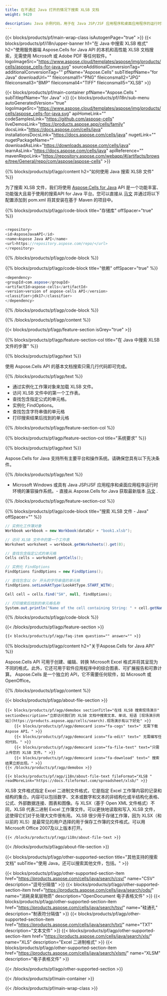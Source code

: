```yaml
---
title: 在不通过 Java 打开的情况下搜索 XLSB 文档 
weight: 9420

description: Java 示例代码，用于在 Java JSP/JSF 应用程序和桌面应用程序的运行时环境中的 XLSB 文件中搜索具有模式的单词。
---
```

{{< blocks/products/pf/main-wrap-class isAutogenPage="true" >}}
{{< blocks/products/pf/i18n/upper-banner h1="在 Java 中搜索 XLSB 格式" h2="使用服务器端 Aspose.Cells for Java API 的本机和高性能 XLSB 文档搜索，无需使用 Microsoft 或 Adobe PDF 等任何软件。" logoImageSrc="https://www.aspose.cloud/templates/aspose/img/products/cells/aspose_cells-for-java.svg" sourceAdditionalConversionTag="" additionalConversionTag="" pfName="Aspose.Cells" subTitlepfName="for Java" downloadUrl="" fileiconsmall1="PNG" fileiconsmall2="JPG" fileiconsmall3="BMP" fileiconsmall4="TIFF" fileiconsmall5="XLSB" >}}

{{< blocks/products/pf/main-container pfName="Aspose.Cells " subTitlepfName="for Java" >}}
{{< blocks/products/pf/i18n/sub-menu autoGeneratedVersion="true" logoImageSrc="https://www.aspose.cloud/templates/aspose/img/products/cells/aspose_cells-for-java.svg" apiHomeLink="" codeSamplesLink="https://github.com/aspose-cells" liveDemosLink="https://products.aspose.app/cells/family" docsLink="https://docs.aspose.com/cells/java" installationsDocsLink="https://docs.aspose.com/cells/java" nugetLink="" nugetPackageName="" downloadAsLink="https://downloads.aspose.com/cells/java" learnAsLink="https://docs.aspose.com/cells/java" apiReference="" mavenRepoLink="https://repository.aspose.com/webapp/#/artifacts/browse/tree/General/repo/com/aspose/aspose-cells" >}}

{{% blocks/products/pf/agp/content h2="如何使用 Java 搜索 XLSB 文件" %}}

 为了搜索 XLSB 文件，我们将使用
 [Aspose.Cells for Java](https://products.aspose.com/cells/java) 
 API 是一个功能丰富、功能强大且易于使用的搜索API for Java 平台。您可以直接从
 [马文](https://repository.aspose.com/webapp/#/artifacts/browse/tree/General/repo/com/aspose/aspose-cells) 
 并通过将以下配置添加到 pom.xml 将其安装在基于 Maven 的项目中。

{{% blocks/products/pf/agp/code-block title="存储库" offSpacer="true" %}}

```cs

<repository>
<id>AsposeJavaAPI</id>
<name>Aspose Java API</name>
<url>https://repository.aspose.com/repo/</url>
</repository>


```

{{% /blocks/products/pf/agp/code-block %}}

{{% blocks/products/pf/agp/code-block title="依赖" offSpacer="true" %}}

```cs
<dependency>
<groupId>com.aspose</groupId>
<artifactId>aspose-cells</artifactId>
<version>version of aspose-cells API</version>
<classifier>jdk17</classifier>
</dependency>


```

{{% /blocks/products/pf/agp/code-block %}}

{{% /blocks/products/pf/agp/content %}}

{{< blocks/products/pf/agp/feature-section isGrey="true" >}}

{{% blocks/products/pf/agp/feature-section-col title="在 Java 中搜索 XLSB 文件的步骤" %}}

{{% blocks/products/pf/agp/text %}}

 使用 Aspose.Cells API 的基本文档搜索只需几行代码即可完成。

{{% /blocks/products/pf/agp/text %}}

+ 通过实例化工作簿对象来加载 XLSB 文件。
+ 访问 XLSB 文件中的第一个工作表。
+ 查找包含指定公式的单元格。
+ 实例化 FindOptions。
+ 查找包含字符串值的单元格
+ 打印搜索结果后找到的单元格

{{% /blocks/products/pf/agp/feature-section-col %}}

{{% blocks/products/pf/agp/feature-section-col title="系统要求" %}}

{{% blocks/products/pf/agp/text %}}

 Aspose.Cells for Java 支持所有主要平台和操作系统。请确保您具有以下先决条件。

{{% /blocks/products/pf/agp/text %}}

- Microsoft Windows 或具有 Java JSP/JSF 应用程序和桌面应用程序运行时环境的兼容操作系统。- 直接从 Aspose.Cells for Java 获取最新版本 [马文](https://repository.aspose.com/webapp/#/artifacts/browse/tree/General/repo/com/aspose/aspose-cells)  .

{{% /blocks/products/pf/agp/feature-section-col %}}

{{% blocks/products/pf/agp/code-block title="搜索 XLSB 文件 - Java" offSpacer="" %}}

```cs
// 实例化工作簿对象
Workbook workbook = new Workbook(dataDir + "book1.xlsb");

// 访问 XLSB 文件中的第一个工作表
Worksheet worksheet = workbook.getWorksheets().get(0);

// 查找包含指定公式的单元格
Cells cells = worksheet.getCells();

// 实例化 FindOptions
FindOptions findOptions = new FindOptions();

// 查找包含以 Or 开头的字符串值的单元格
findOptions.setLookAtType(LookAtType.START_WITH);

Cell cell = cells.find("SH", null, findOptions);

// 打印搜索后找到的单元格名称 
System.out.println("Name of the cell containing String: " + cell.getName());  


```

{{% /blocks/products/pf/agp/code-block %}}

{{< /blocks/products/pf/agp/feature-section >}}

    {{< blocks/products/pf/agp/faq-item question="" answer="" >}}
 

<!-- aboutfile Starts -->

{{% blocks/products/pf/agp/content h2="关于Aspose.Cells for Java API" %}}

 Aspose.Cells API 可用于创建、编辑、转换 Microsoft Excel 格式并将其呈现为不同的格式。此外，它还可用于软件应用程序中的综合图表、可扩展报告和可靠计算。 Aspose.Cells 是一个独立的 API，它不需要任何软件，如 Microsoft 或 OpenOffice。  



{{% /blocks/products/pf/agp/content %}}

{{< blocks/products/pf/agp/about-file-section >}}

    {{< blocks/products/pf/agp/demobox sectionTitle="在线 XLSB 搜索现场演示" sectionDescription="立即访问我们的 XLSB 文档中搜索文本、单词、短语 [现场演示网站](https://products.aspose.app/cells/search).现场演示有以下好处" >}}
        {{< blocks/products/pf/agp/democard icon="fa-cogs" text=" 无需下载 Aspose API。" >}}
        {{< blocks/products/pf/agp/democard icon="fa-edit" text=" 无需编写任何代码。" >}}
        {{< blocks/products/pf/agp/democard icon="fa-file-text" text="只需上传您的 XLSB 文件。" >}}
        {{< blocks/products/pf/agp/democard icon="fa-download" text=" 搜索结果立即出现。" >}}
    {{< /blocks/products/pf/agp/demobox >}}

    {{< blocks/products/pf/agp/i18n/about-file-text fileFormat="XLSB " readMoreLink="https://docs.fileformat.com/spreadsheet/xlsb/" >}}
XLSB 文件格式指定 Excel 二进制文件格式，它是指定 Excel 工作簿内容的记录和结构的集合。内容可以包括数字、文本或数字和文本的非结构化或半结构化表格、公式、外部数据连接、图表和图像。与 XLSX（基于 Open XML 文件格式）不同，XLSB 代表二进制 Excel 工作簿文件。可以更快地读取和写入 XLSB 文件，这使得它们对于处理大文件很有用。 XLSB 很少用于存储工作簿，因为 XLSX（和以前的 XLS）是最常见的用户选择的用于保存工作簿的文件格式。可以用Microsoft Office 2007及以上版本打开。 

    {{< /blocks/products/pf/agp/i18n/about-file-text >}}

{{< /blocks/products/pf/agp/about-file-section >}}

<!-- aboutfile Ends -->

{{< blocks/products/pf/agp/other-supported-section title="其他支持的搜索文档" subTitle="使用 Java，还可以搜索其他文件，包括。" >}}

{{< blocks/products/pf/agp/other-supported-section-item href="https://products.aspose.com/cells/java/search/csv/" name="CSV" description="逗号分隔值" >}}
{{< blocks/products/pf/agp/other-supported-section-item href="https://products.aspose.com/cells/java/search/ods/" name="消耗臭氧层物质" description="OpenDocument 电子表格文件" >}}
{{< blocks/products/pf/agp/other-supported-section-item href="https://products.aspose.com/cells/java/search/tsv/" name="硅通孔" description="制表符分隔值" >}}
{{< blocks/products/pf/agp/other-supported-section-item href="https://products.aspose.com/cells/java/search/txt/" name="TXT" description="文本文件" >}}
{{< blocks/products/pf/agp/other-supported-section-item href="https://products.aspose.com/cells/java/search/xls/" name="XLS" description="Excel 二进制格式" >}}
{{< blocks/products/pf/agp/other-supported-section-item href="https://products.aspose.com/cells/java/search/xlsm/" name="XLSM" description="电子表格文件" >}}

{{< /blocks/products/pf/agp/other-supported-section >}}

{{< /blocks/products/pf/main-container >}}
    
{{< /blocks/products/pf/main-wrap-class >}}
